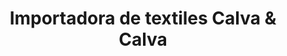---
title: "Importadora de textiles Calva & Calva"
url: /loja-ecuador/importadora-de-textiles-calva-und-calva/
shop: tela
---